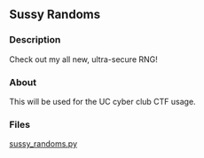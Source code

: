 ## Sussy Randoms
### Description
Check out my all new, ultra-secure RNG!
### About
This will be used for the UC cyber club CTF usage.
### Files
[sussy_randoms.py](sussy_randoms.py)